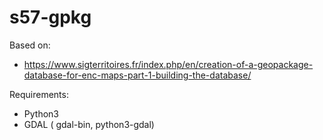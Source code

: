# s57-gpkg

Based on:
 -  https://www.sigterritoires.fr/index.php/en/creation-of-a-geopackage-database-for-enc-maps-part-1-building-the-database/

Requirements:
 - Python3
 - GDAL ( gdal-bin, python3-gdal)


